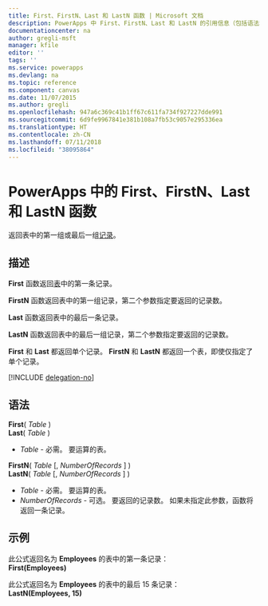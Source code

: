 ```yaml
---
title: First、FirstN、Last 和 LastN 函数 | Microsoft 文档
description: PowerApps 中 First、FirstN、Last 和 LastN 的引用信息（包括语法和示例）
documentationcenter: na
author: gregli-msft
manager: kfile
editor: ''
tags: ''
ms.service: powerapps
ms.devlang: na
ms.topic: reference
ms.component: canvas
ms.date: 11/07/2015
ms.author: gregli
ms.openlocfilehash: 947a6c369c41b1ff67c611fa734f927227dde991
ms.sourcegitcommit: 6d9fe9967841e381b108a7fb53c9057e295336ea
ms.translationtype: HT
ms.contentlocale: zh-CN
ms.lasthandoff: 07/11/2018
ms.locfileid: "38095864"
---
```

# <a name="first-firstn-last-and-lastn-functions-in-powerapps"></a>PowerApps 中的 First、FirstN、Last 和 LastN 函数
返回表中的第一组或最后一组[记录](../working-with-tables.md#records)。

## <a name="description"></a>描述
**First** 函数返回[表](../working-with-tables.md)中的第一条记录。

**FirstN** 函数返回表中的第一组记录，第二个参数指定要返回的记录数。

**Last** 函数返回表中的最后一条记录。

**LastN** 函数返回表中的最后一组记录，第二个参数指定要返回的记录数。

**First** 和 **Last** 都返回单个记录。  **FirstN** 和 **LastN** 都返回一个表，即使仅指定了单个记录。

[!INCLUDE [delegation-no](../../../includes/delegation-no.md)]

## <a name="syntax"></a>语法
**First**( *Table* )<br>**Last**( *Table* )

* *Table* - 必需。 要运算的表。

**FirstN**( *Table* [, *NumberOfRecords* ] )<br>**LastN**( *Table* [, *NumberOfRecords* ] )

* *Table* - 必需。 要运算的表。
* *NumberOfRecords* - 可选。  要返回的记录数。 如果未指定此参数，函数将返回一条记录。

## <a name="examples"></a>示例
此公式返回名为 **Employees** 的表中的第一条记录：<br>
**First(Employees)**

此公式返回名为 **Employees** 的表中的最后 15 条记录：<br>
**LastN(Employees, 15)**

